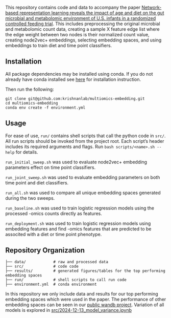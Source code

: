 This repository contains code and data to accompany the paper [Network-based representation learning reveals the impact of age and diet on the gut microbial and metabolomic environment of U.S. infants in a randomized controlled feeding trial](https://www.biorxiv.org/content/10.1101/2024.11.01.621627v1). This includes preprocessing the original microbial and metabolomic count data, creating a sample X feature edge list where the edge weight between two nodes is their normalized count value, creating node2vec+ embeddings, selecting embedding spaces, and using embeddings to train diet and time point classifiers. 


## Installation

All package dependencies may be installed using conda. 
If you do not already have conda installed see [here](https://docs.conda.io/projects/conda/en/latest/user-guide/install/index.html) for installation instruction. 

Then run the following:

```
git clone git@github.com:krishnanlab/multiomics-embedding.git
cd multiomics-embedding
conda env create -f environment.yml
```


## Usage

For ease of use, `run/` contains shell scripts that call the python code in `src/`. 
All run scripts should be invoked from the project root.
Each script’s header includes its required arguments and flags.
Run `bash scripts/<name>.sh --help` for details.

`run_initial_sweep.sh` was used to evaluate node2vec+ embedding parameters effect on time point classifiers.

`run_joint_sweep.sh` was used to evaluate embedding parameters on both time point and diet classifiers. 

`run_all.sh` was used to compare all unique embedding spaces generated during the two sweeps.

`run_baseline.sh` was used to train logistic regression models using the processed -omics counts directly as features.

`run_deployment.sh` was used to train logistic regression models using embedding features and find -omics features that are predicted to be associted with a diet or time point phenotype. 

## Repository Organization 

```
├── data/            # raw and processed data
├── src/             # code code
├── results/         # generated figures/tables for the top performing embedding spaces
├── run/             # shell scripts to call run code
├── environment.yml  # conda environment

```
In this repository we only include data and results for our top performing embedding spaces which were used in the paper. The performance of other embedding spaces can be seen in our [public wandb project](https://wandb.ai/keenan-manpearl/multiomics_embedding). Variation of all models is explored in [src/2024-12-13_model_variance.ipynb](https://github.com/krishnanlab/multiomics-embedding/blob/main/src/2024-12-13_model_variance.ipynb)